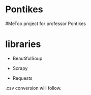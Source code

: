 # Pontikes
#MeToo project for professor Pontikes


# libraries
  * BeautifulSoup
  
  * Scrapy
  
  * Requests

.csv conversion will follow.

